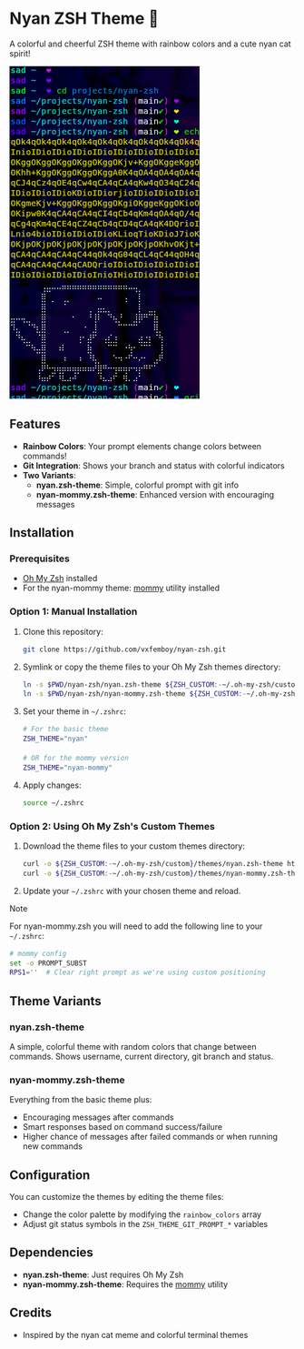 # Nyan ZSH Theme 🌈

A colorful and cheerful ZSH theme with rainbow colors and a cute nyan cat spirit!

![Screenshot](./nyan-zsh-demo.png)

## Features

- **Rainbow Colors**: Your prompt elements change colors between commands!
- **Git Integration**: Shows your branch and status with colorful indicators
- **Two Variants**:
  - **nyan.zsh-theme**: Simple, colorful prompt with git info
  - **nyan-mommy.zsh-theme**: Enhanced version with encouraging messages

## Installation

### Prerequisites

- [Oh My Zsh](https://ohmyz.sh/) installed
- For the nyan-mommy theme: [mommy](https://github.com/FWDekker/mommy) utility installed

### Option 1: Manual Installation

1. Clone this repository:
   ```bash
   git clone https://github.com/vxfemboy/nyan-zsh.git
   ```

2. Symlink or copy the theme files to your Oh My Zsh themes directory:
   ```bash
   ln -s $PWD/nyan-zsh/nyan.zsh-theme ${ZSH_CUSTOM:-~/.oh-my-zsh/custom}/themes/
   ln -s $PWD/nyan-zsh/nyan-mommy.zsh-theme ${ZSH_CUSTOM:-~/.oh-my-zsh/custom}/themes/
   ```

3. Set your theme in `~/.zshrc`:
   ```bash
   # For the basic theme
   ZSH_THEME="nyan"

   # OR for the mommy version
   ZSH_THEME="nyan-mommy"
   ```

4. Apply changes:
   ```bash
   source ~/.zshrc
   ```

### Option 2: Using Oh My Zsh's Custom Themes

1. Download the theme files to your custom themes directory:
   ```bash
   curl -o ${ZSH_CUSTOM:-~/.oh-my-zsh/custom}/themes/nyan.zsh-theme https://raw.githubusercontent.com/vxfemboy/zsh-nyan/main/nyan.zsh-theme
   curl -o ${ZSH_CUSTOM:-~/.oh-my-zsh/custom}/themes/nyan-mommy.zsh-theme https://raw.githubusercontent.com/vxfemboy/zsh-nyan/main/nyan-mommy.zsh-theme
   ```

2. Update your `~/.zshrc` with your chosen theme and reload.

> [!NOTE]
> For nyan-mommy.zsh you will need to add the following line to your `~/.zshrc`:
> ```bash
> # mommy config
> set -o PROMPT_SUBST
> RPS1=''  # Clear right prompt as we're using custom positioning
> ```

## Theme Variants

### nyan.zsh-theme
A simple, colorful theme with random colors that change between commands. Shows username, current directory, git branch and status.

### nyan-mommy.zsh-theme
Everything from the basic theme plus:
- Encouraging messages after commands
- Smart responses based on command success/failure
- Higher chance of messages after failed commands or when running new commands

## Configuration

You can customize the themes by editing the theme files:

- Change the color palette by modifying the `rainbow_colors` array
- Adjust git status symbols in the `ZSH_THEME_GIT_PROMPT_*` variables

## Dependencies

- **nyan.zsh-theme**: Just requires Oh My Zsh
- **nyan-mommy.zsh-theme**: Requires the [mommy](https://github.com/FWDekker/mommy) utility

## Credits

- Inspired by the nyan cat meme and colorful terminal themes
